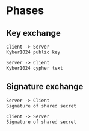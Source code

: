 # Phases

## Key exchange

```text
Client -> Server
Kyber1024 public key

Server -> Client
Kyber1024 cypher text
```

## Signature exchange

```text
Server -> Client
Signature of shared secret

Client -> Server
Signature of shared secret
```
